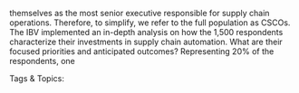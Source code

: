 themselves as the most senior executive responsible for supply chain operations. 
Therefore, to simplify, we refer to the full population as CSCOs.
The IBV implemented an in-depth analysis on how the 1,500 respondents 
characterize their investments in supply chain automation. What are their focused 
priorities and anticipated outcomes? Representing 20% of the respondents, one 

   Tags & Topics:
   